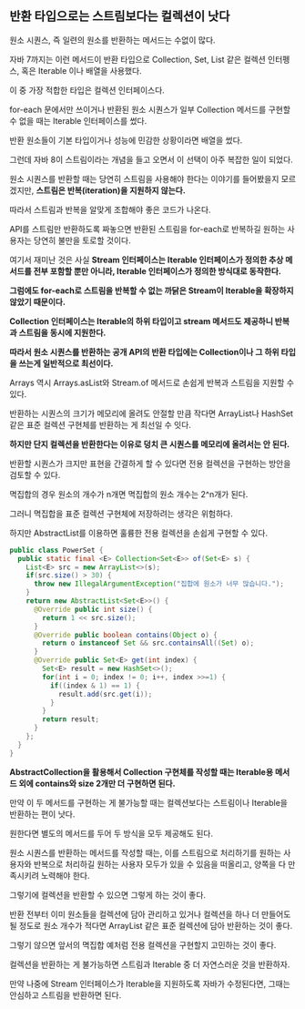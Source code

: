 ## 반환 타입으로는 스트림보다는 컬렉션이 낫다



원소 시퀀스, 즉 일련의 원소를 반환하는 메서드는 수없이 많다.

자바 7까지는 이런 메서드이 반환 타입으로 Collection, Set, List 같은 컬렉션 인터펭스, 혹은 Iterable 이나 배열을 사용했다.

이 중 가장 적합한 타입은 컬렉션 인터페이스다.

for-each 문에서만 쓰이거나 반환된 원소 시퀀스가 일부 Collection 메서드를 구현할 수 없을 때는 Iterable 인터페이스를 썼다.

반환 원소들이 기본 타입이거나 성능에 민감한 상황이라면 배열을 썼다.

그런데 자바 8이 스트림이라는 개념을 들고 오면서 이 선택이 아주 복잡한 일이 되었다.



원소 시퀀스를 반환할 때는 당연히 스트림을 사용해야 한다는 이야기를 들어봤을지 모르겠지만, **스트림은 반복(iteration)을 지원하지 않는다.**

따라서 스트림과 반복을 알맞게 조합해야 좋은 코드가 나온다.

API를 스트림만 반환하도록 짜놓으면 반환된 스트림을 for-each로 반복하길 원하는 사용자는 당연히 불만을 토로할 것이다.

여기서 재미난 것은 사실 **Stream 인터페이스는 Iterable 인터페이스가 정의한 추상 메서드를 전부 포함할 뿐만 아니라, Iterable 인터페이스가 정의한 방식대로 동작한다.**

**그럼에도 for-each로 스트림을 반복할 수 없는 까닭은 Stream이 Iterable을 확장하지 않았기 때문이다.**



**Collection 인터페이스는 Iterable의 하위 타입이고 stream 메서드도 제공하니 반복과 스트림을 동시에 지원한다.**

**따라서 원소 시퀀스를 반환하는 공개 API의 반환 타입에는 Collection이나 그 하위 타입을 쓰는게 일반적으로 최선이다.**

Arrays 역시 Arrays.asList와 Stream.of 메서드로 손쉽게 반복과 스트림을 지원할 수 있다.

반환하는 시퀀스의 크기가 메모리에 올려도 안절할 만큼 작다면 ArrayList나 HashSet 같은 표준 컬렉션 구현체를 반환하는 게 최선일 수 잇다.

**하지만 단지 컬렉션을 반환한다는 이유로 덩치 큰 시퀀스를 메모리에 올려서는 안 된다.**



반환할 시퀀스가 크지만 표현을 간결하게 할 수 있다면 전용 컬렉션을 구현하는 방안을 검토할 수 있다.

멱집합의 경우 원소의 개수가 n개면 멱집합의 원소 개수는 2^n개가 된다.

그러니 멱집합을 표준 컬렉션 구현체에 저장하려는 생각은 위험하다.

하지만 AbstractList를 이용하면 훌륭한 전용 컬렉션을 손쉽게 구현할 수 있다.



```java
public class PowerSet {
  public static final <E> Collection<Set<E>> of(Set<E> s) {
    List<E> src = new ArrayList<>(s);
    if(src.size() > 30) {
      throw new IllegalArgumentException("집합에 원소가 너무 많습니다.");
    }
    return new AbstractList<Set<E>>() {
      @Override public int size() {
        return 1 << src.size();
      }
      @Override public boolean contains(Object o) {
        return o instanceof Set && src.containsAll((Set) o);
      }
      @Override public Set<E> get(int index) {
        Set<E> result = new HashSet<>();
        for(int i = 0; index != 0; i++, index >>=1) {
          if((index & 1) == 1) {
            result.add(src.get(i));
          }
        }
        return result;
      }
    };
  }
}
```

**AbstractCollection을 활용해서 Collection 구현체를 작성할 때는 Iterable용 메서드 외에 contains와 size 2개만 더 구현하면 된다.**

만약 이 두 메서드를 구현하는 게 불가능할 때는 컬렉션보다는 스트림이나 Iterable을 반환하는 편이 낫다.

원한다면 별도의 메서드를 두어 두 방식을 모두 제공해도 된다.



원소 시퀀스를 반환하는 메서드를 작성할 때는, 이를 스트림으로 처리하기를 원하는 사용자와 반복으로 처리하길 원하는 사용자 모두가 있을 수 있음을 떠올리고, 양쪽을 다 만족시키려 노력해야 한다.

그렇기에 컬렉션을 반환할 수 있으면 그렇게 하는 것이 좋다.

반환 전부터 이미 원소들을 컬렉션에 담아 관리하고 있거나 컬렉션을 하나 더 만들어도 될 정도로 원소 개수가 적다면 ArrayList 같은 표준 컬렉션에 담아 반환하는 것이 좋다.

그렇기 않으면 앞서의 멱집합 예처럼 전용 컬렉션을 구현할지 고민하는 것이 좋다.

컬렉션을 반환하는 게 불가능하면 스트림과 Iterable 중 더 자연스러운 것을 반환하자.

만약 나중에 Stream 인터페이스가 Iterable을 지원하도록 자바가 수정된다면, 그때는 안심하고 스트림을 반환하면 된다.

